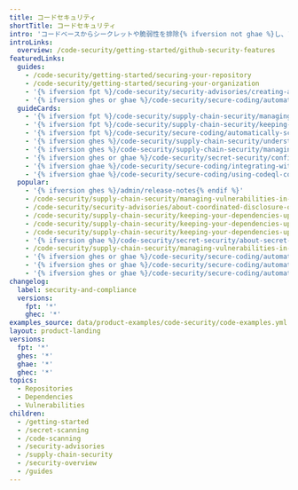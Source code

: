 ```yaml
---
title: コードセキュリティ
shortTitle: コードセキュリティ
intro: 'コードベースからシークレットや脆弱性を排除{% ifversion not ghae %}し、ソフトウェアサプライチェーンを管理{% endif %}する機能で、{% data variables.product.prodname_dotcom %}ワークフローにセキュリティを組み込んでください。'
introLinks:
  overview: /code-security/getting-started/github-security-features
featuredLinks:
  guides:
    - /code-security/getting-started/securing-your-repository
    - /code-security/getting-started/securing-your-organization
    - '{% ifversion fpt %}/code-security/security-advisories/creating-a-security-advisory{% endif %}'
    - '{% ifversion ghes or ghae %}/code-security/secure-coding/automatically-scanning-your-code-for-vulnerabilities-and-errors/setting-up-code-scanning-for-a-repository{% endif%}'
  guideCards:
    - '{% ifversion fpt %}/code-security/supply-chain-security/managing-vulnerabilities-in-your-projects-dependencies/configuring-dependabot-security-updates{% endif %}'
    - '{% ifversion fpt %}/code-security/supply-chain-security/keeping-your-dependencies-updated-automatically/enabling-and-disabling-version-updates{% endif %}'
    - '{% ifversion fpt %}/code-security/secure-coding/automatically-scanning-your-code-for-vulnerabilities-and-errors/setting-up-code-scanning-for-a-repository{% endif %}'
    - '{% ifversion ghes %}/code-security/supply-chain-security/understanding-your-software-supply-chain/exploring-the-dependencies-of-a-repository{% endif %}'
    - '{% ifversion ghes %}/code-security/supply-chain-security/managing-vulnerabilities-in-your-projects-dependencies/configuring-notifications-for-vulnerable-dependencies{% endif %}'
    - '{% ifversion ghes or ghae %}/code-security/secret-security/configuring-secret-scanning-for-your-repositories{% endif %}'
    - '{% ifversion ghae %}/code-security/secure-coding/integrating-with-code-scanning/uploading-a-sarif-file-to-github{% endif %}'
    - '{% ifversion ghae %}/code-security/secure-coding/using-codeql-code-scanning-with-your-existing-ci-system{% endif %}'
  popular:
    - '{% ifversion ghes %}/admin/release-notes{% endif %}'
    - /code-security/supply-chain-security/managing-vulnerabilities-in-your-projects-dependencies/about-alerts-for-vulnerable-dependencies
    - /code-security/security-advisories/about-coordinated-disclosure-of-security-vulnerabilities
    - /code-security/supply-chain-security/keeping-your-dependencies-updated-automatically/keeping-your-actions-up-to-date-with-dependabot
    - /code-security/supply-chain-security/keeping-your-dependencies-updated-automatically/configuration-options-for-dependency-updates
    - /code-security/supply-chain-security/keeping-your-dependencies-updated-automatically/managing-encrypted-secrets-for-dependabot
    - '{% ifversion ghae %}/code-security/secret-security/about-secret-scanning{% endif %}'
    - /code-security/supply-chain-security/managing-vulnerabilities-in-your-projects-dependencies/troubleshooting-the-detection-of-vulnerable-dependencies
    - '{% ifversion ghes or ghae %}/code-security/secure-coding/automatically-scanning-your-code-for-vulnerabilities-and-errors/configuring-the-codeql-workflow-for-compiled-languages{% endif %}'
    - '{% ifversion ghes or ghae %}/code-security/secure-coding/automatically-scanning-your-code-for-vulnerabilities-and-errors/troubleshooting-the-codeql-workflow{% endif %}'
    - '{% ifversion ghes or ghae %}/code-security/secure-coding/automatically-scanning-your-code-for-vulnerabilities-and-errors/running-codeql-code-scanning-in-a-container{% endif %}'
changelog:
  label: security-and-compliance
  versions:
    fpt: '*'
    ghec: '*'
examples_source: data/product-examples/code-security/code-examples.yml
layout: product-landing
versions:
  fpt: '*'
  ghes: '*'
  ghae: '*'
  ghec: '*'
topics:
  - Repositories
  - Dependencies
  - Vulnerabilities
children:
  - /getting-started
  - /secret-scanning
  - /code-scanning
  - /security-advisories
  - /supply-chain-security
  - /security-overview
  - /guides
---
```


